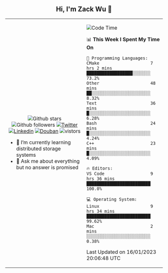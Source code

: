 <h2 align="center"> Hi, I'm Zack Wu 👋 </h2>

<table>
    <tr>
        <td valign="center" width="50%">
            <p align="center">
              <img src="https://img.shields.io/github/stars/izackwu?style=social" alt="Github stars" />
              <img src="https://img.shields.io/github/followers/izackwu?style=social" alt="Github followers" />
              <a href="https://twitter.com/_zackwu"><img src="https://img.shields.io/badge/@__zackwu-1DA1F2?style=flat&logo=Twitter&logoColor=white" alt="Twitter"/></a>
              <a href="https://www.linkedin.com/in/izackwu/?locale=en_US"><img src="https://img.shields.io/badge/@izackwu-0073b1?style=flat&logo=LinkedIn&logoColor=white" alt="Linkedin" /></a>
              <a href="https://www.douban.com/people/keith1"><img src="https://img.shields.io/badge/@keith1-007722?style=flat&logo=Douban&logoColor=white" alt="Douban" /></a>
              <img src="https://visitor-badge.glitch.me/badge?page_id=keithnull" alt="vistors" />
            </p>
            <ul>
                <li>🌱 I’m currently learning distributed storage systems</li>
                <li>💬 Ask me about everything but no answer is promised</li>
            </ul>
        </td>
       <td valign="top" width="50%">
    
<!--START_SECTION:waka-->
![Code Time](http://img.shields.io/badge/Code%20Time-2%2C232%20hrs%2017%20mins-blue)

📊 **This Week I Spent My Time On** 

```text
💬 Programming Languages: 
CMake                    7 hrs 2 mins        ██████████████████░░░░░░░   73.2% 
Other                    48 mins             ██░░░░░░░░░░░░░░░░░░░░░░░   8.32% 
Text                     36 mins             █░░░░░░░░░░░░░░░░░░░░░░░░   6.28% 
Bash                     24 mins             █░░░░░░░░░░░░░░░░░░░░░░░░   4.24% 
C++                      23 mins             █░░░░░░░░░░░░░░░░░░░░░░░░   4.09%

🔥 Editors: 
VS Code                  9 hrs 36 mins       █████████████████████████   100.0%

💻 Operating System: 
Linux                    9 hrs 34 mins       █████████████████████████   99.62% 
Mac                      2 mins              ░░░░░░░░░░░░░░░░░░░░░░░░░   0.38%

```


 Last Updated on 16/01/2023 20:06:48 UTC
<!--END_SECTION:waka-->
</td></tr>
</table>


